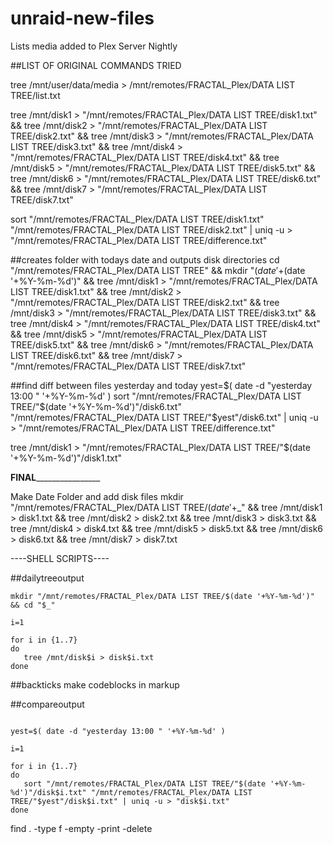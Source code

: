 # unraid-new-files
Lists media added to Plex Server Nightly

##LIST OF ORIGINAL COMMANDS TRIED

tree /mnt/user/data/media > /mnt/remotes/FRACTAL_Plex/DATA LIST TREE/list.txt

tree /mnt/disk1 > "/mnt/remotes/FRACTAL_Plex/DATA LIST TREE/disk1.txt" && tree /mnt/disk2 > "/mnt/remotes/FRACTAL_Plex/DATA LIST TREE/disk2.txt" && tree /mnt/disk3 > "/mnt/remotes/FRACTAL_Plex/DATA LIST TREE/disk3.txt" && tree /mnt/disk4 > "/mnt/remotes/FRACTAL_Plex/DATA LIST TREE/disk4.txt" && tree /mnt/disk5 > "/mnt/remotes/FRACTAL_Plex/DATA LIST TREE/disk5.txt" && tree /mnt/disk6 > "/mnt/remotes/FRACTAL_Plex/DATA LIST TREE/disk6.txt" && tree /mnt/disk7 > "/mnt/remotes/FRACTAL_Plex/DATA LIST TREE/disk7.txt"

sort "/mnt/remotes/FRACTAL_Plex/DATA LIST TREE/disk1.txt" "/mnt/remotes/FRACTAL_Plex/DATA LIST TREE/disk2.txt" | uniq -u > "/mnt/remotes/FRACTAL_Plex/DATA LIST TREE/difference.txt"

##creates folder with todays date and outputs disk directories
cd "/mnt/remotes/FRACTAL_Plex/DATA LIST TREE" && mkdir "$(date '+%Y-%m-%d')" && cd "$(date '+%Y-%m-%d')" && tree /mnt/disk1 > "/mnt/remotes/FRACTAL_Plex/DATA LIST TREE/disk1.txt" && tree /mnt/disk2 > "/mnt/remotes/FRACTAL_Plex/DATA LIST TREE/disk2.txt" && tree /mnt/disk3 > "/mnt/remotes/FRACTAL_Plex/DATA LIST TREE/disk3.txt" && tree /mnt/disk4 > "/mnt/remotes/FRACTAL_Plex/DATA LIST TREE/disk4.txt" && tree /mnt/disk5 > "/mnt/remotes/FRACTAL_Plex/DATA LIST TREE/disk5.txt" && tree /mnt/disk6 > "/mnt/remotes/FRACTAL_Plex/DATA LIST TREE/disk6.txt" && tree /mnt/disk7 > "/mnt/remotes/FRACTAL_Plex/DATA LIST TREE/disk7.txt"

##find diff between files yesterday and today
yest=$( date -d "yesterday 13:00 " '+%Y-%m-%d' )
sort "/mnt/remotes/FRACTAL_Plex/DATA LIST TREE/"$(date '+%Y-%m-%d')"/disk6.txt" "/mnt/remotes/FRACTAL_Plex/DATA LIST TREE/"$yest"/disk6.txt" | uniq -u > "/mnt/remotes/FRACTAL_Plex/DATA LIST TREE/difference.txt"

tree /mnt/disk1 > "/mnt/remotes/FRACTAL_Plex/DATA LIST TREE/"$(date '+%Y-%m-%d')"/disk1.txt"



______FINAL______________________

Make Date Folder and add disk files
mkdir "/mnt/remotes/FRACTAL_Plex/DATA LIST TREE/$(date '+%Y-%m-%d')" && cd "$_" && tree /mnt/disk1 > disk1.txt && tree /mnt/disk2 > disk2.txt && tree /mnt/disk3 > disk3.txt && tree /mnt/disk4 > disk4.txt && tree /mnt/disk5 > disk5.txt && tree /mnt/disk6 > disk6.txt && tree /mnt/disk7 > disk7.txt

----SHELL SCRIPTS----


##dailytreeoutput
```
mkdir "/mnt/remotes/FRACTAL_Plex/DATA LIST TREE/$(date '+%Y-%m-%d')" && cd "$_"

i=1

for i in {1..7}
do
   tree /mnt/disk$i > disk$i.txt
done
```
##backticks make codeblocks in markup

##compareoutput

```mkdir "/mnt/remotes/FRACTAL_Plex/DATA LIST TREE/$(date '+%Y-%m-%d')/New Files" && cd "$_"

yest=$( date -d "yesterday 13:00 " '+%Y-%m-%d' )

i=1

for i in {1..7}
do
   sort "/mnt/remotes/FRACTAL_Plex/DATA LIST TREE/"$(date '+%Y-%m-%d')"/disk$i.txt" "/mnt/remotes/FRACTAL_Plex/DATA LIST TREE/"$yest"/disk$i.txt" | uniq -u > "disk$i.txt"
done
```

find . -type f -empty -print -delete
